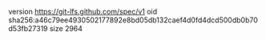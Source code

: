 version https://git-lfs.github.com/spec/v1
oid sha256:a46c79ee4930502177892e8bd05db132caef4d0fd4dcd500db0b70d53fb27319
size 2964
